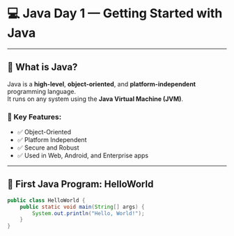 # 💻 Java Day 1 — Getting Started with Java

---

## 🧠 What is Java?

Java is a **high-level**, **object-oriented**, and **platform-independent** programming language.  
It runs on any system using the **Java Virtual Machine (JVM)**.

### 🔑 Key Features:
- ✅ Object-Oriented  
- ✅ Platform Independent  
- ✅ Secure and Robust  
- ✅ Used in Web, Android, and Enterprise apps

---

## 📘 First Java Program: HelloWorld

```java
public class HelloWorld {
    public static void main(String[] args) {
        System.out.println("Hello, World!");
    }
}
